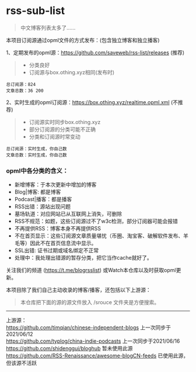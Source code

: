 # rss-sub-list

> 中文博客列表太多了......

本项目订阅源通过opml文件的方式发布：(包含独立博客和独立播客)

1、定期发布的opml源：https://github.com/saveweb/rss-list/releases (推荐)
> - 分类良好  
> - 订阅源与box.othing.xyz相同(发布时)  

```
总订阅源：824
文章总数：36 200
```

2、实时生成的opml订阅源：https://box.othing.xyz/realtime.opml.xml (不推荐)
> - 订阅源实时同步box.othing.xyz  
> - 部分订阅源的分类可能不正确  
> - 分类和订阅源时常变动  

```
总订阅源：实时生成，你自己数
文章总数：实时生成，你自己数
```

### opml中各分类的含义：

- 新增博客：于本次更新中增加的博客
- Blog|博客: 都是博客
- Podcast|播客：都是播客
- RSS出错：源站出现问题
- 墓场轨道：对应网站已从互联网上消失，可删除
- RSS不规范：如题，这些订阅源过不了w3c检测，部分订阅器可能会报错
- 不再提供RSS：博客本身不再提供RSS
- 不在首页显示：这些订阅源文章质量堪忧（币圈、淘宝客、破解软件发布、羊毛等）因此不在首页信息流中显示。
- SSL出错: 证书过期或域名绑定不正常
- 处理中：我处理出错源的暂存分类，把它当作cache就好了。

关注我们的频道 (https://t.me/blogrsslist) 或Watch本仓库以及时获取opml更新。

本项目除了我们自己主动收录的博客/播客，还包括以下上游源：
> 本仓库把下面的源的源文件放入 /srouce 文件夹是方便搜索。

----

上游源：  
https://github.com/timqian/chinese-independent-blogs 上一次同步于2021/06/12  
https://github.com/typlog/china-indie-podcasts 上一次同步于2021/06/16  
https://github.com/shidenggui/bloghub 暂未使用此源  
https://github.com/RSS-Renaissance/awesome-blogCN-feeds 已使用此源，但该源不活跃  
